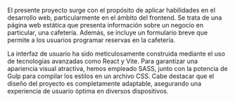 El presente proyecto surge con el propósito de aplicar habilidades en el desarrollo web, particularmente en el ámbito del frontend. Se trata de una página web estática que presenta información sobre un negocio en particular, una cafetería. Además, se incluye un formulario breve que permite a los usuarios programar reservas en la cafetería.

La interfaz de usuario ha sido meticulosamente construida mediante el uso de tecnologías avanzadas como React y Vite. Para garantizar una apariencia visual atractiva, hemos empleado SASS, junto con la potencia de Gulp para compilar los estilos en un archivo CSS. Cabe destacar que el diseño del proyecto es completamente adaptable, asegurando una experiencia de usuario óptima en diversos dispositivos.